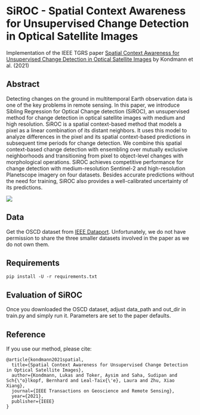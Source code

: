 # SiROC - Spatial Context Awareness for Unsupervised Change Detection in Optical Satellite Images

Implementation of the IEEE TGRS paper [Spatial Context Awareness for Unsupervised Change Detection in Optical Satellite Images]( https://ieeexplore.ieee.org/document/9627707) by Kondmann et al. (2021)

## Abstract
Detecting changes on the ground in multitemporal Earth observation data is one of the key problems in remote sensing. 
In this paper, we introduce Sibling Regression for Optical Change detection (SiROC), an unsupervised method for change 
detection in optical satellite images with medium and high resolution. SiROC is a spatial context-based method that models 
a pixel as a linear combination of its distant neighbors. It uses this model to analyze differences in the pixel and its spatial 
context-based predictions in subsequent time periods for change detection. We combine this spatial context-based change detection 
with ensembling over mutually exclusive neighborhoods and transitioning from pixel to object-level changes with morphological operations. 
SiROC achieves competitive performance for change detection with medium-resolution Sentinel-2 and high-resolution Planetscope imagery 
on four datasets. Besides accurate predictions without the need for training, SiROC also provides a well-calibrated uncertainty of its predictions.

![](sample.gif)

## Data 

Get the OSCD dataset from [IEEE Dataport](https://ieee-dataport.org/open-access/oscd-onera-satellite-change-detection). 
Unfortunately, we do not have permission to share the three smaller datasets involved in the paper as we do not own them. 

## Requirements 

```
pip install -U -r requirements.txt
```
## Evaluation of SiROC

Once you downloaded the OSCD dataset, adjust data_path and out_dir in train.py and simply run it. Parameters are set to the paper defaults.

## Reference  

If you use our method, please cite:

```
@article{kondmann2021spatial,
  title={Spatial Context Awareness for Unsupervised Change Detection in Optical Satellite Images},
  author={Kondmann, Lukas and Toker, Aysim and Saha, Sudipan and Sch{\"o}lkopf, Bernhard and Leal-Taix{\'e}, Laura and Zhu, Xiao Xiang},
  journal={IEEE Transactions on Geoscience and Remote Sensing},
  year={2021},
  publisher={IEEE}
}
```
